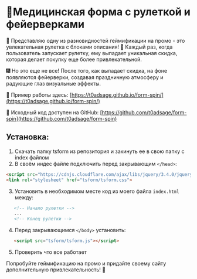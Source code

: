 # 🎲Медицинская форма с рулеткой и фейерверками

🎲 Представляю одну из разновидностей геймификации на промо - это увлекательная рулетка с блоками описания! 🎉 Каждый раз, когда пользователь запускает рулетку, ему выпадает уникальная скидка, которая делает покупку еще более привлекательной.

🎆 Но это еще не все! После того, как выпадает скидка, на фоне появляются фейерверки, создавая праздничную атмосферу и радующие глаз визуальные эффекты.

🔗 Пример работы здесь: [https://t0adsage.github.io/form-spin/](https://t0adsage.github.io/form-spin/)

📂 Исходный код доступен на GitHub: [https://github.com/t0adsage/form-spin](https://github.com/t0adsage/form-spin)

## Установка:

1. Скачать папку tsform из репозитория и закинуть ее в свою папку с index файлом
2. В своём индес файле подключить перед закрывающим `</head>`:
```html
<script src="https://cdnjs.cloudflare.com/ajax/libs/jquery/3.4.0/jquery.js"></script>
<link rel="stylesheet" href="tsform/tsform.css">
```
3. Установить в необходимом месте код из моего файла `index.html`
   между:
```html
   <!-- Начало рулетки -->
   ...
   <!-- Конец рулетки -->
```
4. Перед закрывающимся `</body>` установить:
```html
   <script src="tsform/tsform.js"></script>
```
5. Проверить что все работает

Попробуйте геймификацию на промо и придайте своему сайту дополнительную привлекательность! 🚀
